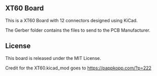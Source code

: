 XT60 Board
----------

This is a XT60 Board with 12 connectors designed using KiCad.

The Gerber folder contains the files to send to the PCB Manufacturer.


License
-------

This board is released under the MIT License.

Credit for the XT60.kicad_mod goes to https://pappkopp.com/?p=222
